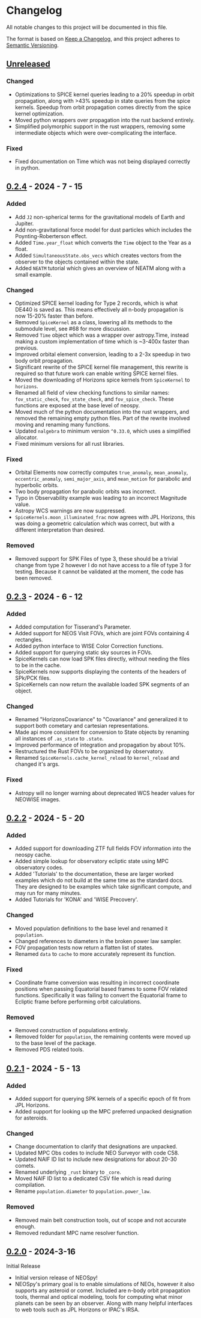 # Changelog

All notable changes to this project will be documented in this file.

The format is based on [Keep a Changelog](https://keepachangelog.com/en/1.0.0/),
and this project adheres to [Semantic Versioning](https://semver.org/spec/v2.0.0.html).


## [Unreleased]

### Changed

- Optimizations to SPICE kernel queries leading to a 20% speedup in orbit propagation,
  along with >43% speedup in state queries from the spice kernels. Speedup from orbit
  propagation comes directly from the spice kernel optimization.
- Moved python wrappers over propagation into the rust backend entirely.
- Simplified polymorphic support in the rust wrappers, removing some intermediate
  objects which were over-complicating the interface.

### Fixed

- Fixed documentation on Time which was not being displayed correctly in python.


## [0.2.4] - 2024 - 7 - 15

### Added

- Add `J2` non-spherical terms for the gravitational models of Earth and Jupiter.
- Add non-gravitational force model for dust particles which includes the
  Poynting-Roberterson effect. 
- Added `Time.year_float` which converts the `Time` object to the Year as a float.
- Added `SimultaneousState.obs_vecs` which creates vectors from the observer to the
  objects contained within the state.
- Added `NEATM` tutorial which gives an overview of NEATM along with a small example.

### Changed

- Optimized SPICE kernel loading for Type 2 records, which is what DE440 is saved as.
  This means effectively all n-body propagation is now 15-20% faster than before.
- Removed `SpiceKernel` as a class, lowering all its methods to the submodule level,
  see #68 for more discussion.
- Removed `Time` object which was a wrapper over astropy.Time, instead making a
  custom implementation of time which is ~3-400x faster than previous.
- Improved orbital element conversion, leading to a 2-3x speedup in two body orbit
  propagation.
- Significant rewrite of the SPICE kernel file management, this rewrite is required
  so that future work can enable writing SPICE kernel files.
- Moved the downloading of Horizons spice kernels from `SpiceKernel` to `horizons`.
- Renamed all field of view checking functions to similar names: `fov_static_check`,
  `fov_state_check`, and `fov_spice_check`. These functions are exposed at the base
  level of neospy.
- Moved much of the python documentation into the rust wrappers, and removed the
  remaining empty python files. Part of the rewrite involved moving and renaming many
  functions.
- Updated `nalgebra` to minimum version `^0.33.0`, which uses a simplified allocator.
- Fixed minimum versions for all rust libraries.

### Fixed

- Orbital Elements now correctly computes `true_anomaly`, `mean_anomaly`,
  `eccentric_anomaly`, `semi_major_axis`, and `mean_motion` for parabolic and
  hyperbolic orbits.
- Two body propagation for parabolic orbits was incorrect.
- Typo in Observability example was leading to an incorrect Magnitude value.
- Astropy WCS warnings are now suppressed.
- `SpiceKernels.moon_illuminated_frac` now agrees with JPL Horizons, this was doing a
  geometric calculation which was correct, but with a different interpretation than
  desired.

### Removed

- Removed support for SPK Files of type 3, these should be a trivial change from type 2
  however I do not have access to a file of type 3 for testing. Because it cannot be
  validated at the moment, the code has been removed.


## [0.2.3] - 2024 - 6 - 12

### Added

- Added computation for Tisserand's Parameter.
- Added support for NEOS Visit FOVs, which are joint FOVs containing 4 rectangles.
- Added python interface to WISE Color Correction functions.
- Added support for querying static sky sources in FOVs.
- SpiceKernels can now load SPK files directly, without needing the files to be in the
  cache.
- SpiceKernels now supports displaying the contents of the headers of SPk/PCK files.
- SpiceKernels can now return the available loaded SPK segments of an object.

### Changed

- Renamed "HorizonsCovariance" to "Covariance" and generalized it to support both
  cometary and cartesian representations.
- Made api more consistent for conversion to State objects by renaming all instances of
  `.as_state` to `.state`.
- Improved performance of integration and propagation by about 10%.
- Restructured the Rust FOVs to be organized by observatory.
- Renamed `SpiceKernels.cache_kernel_reload` to `kernel_reload` and changed it's args.

### Fixed

- Astropy will no longer warning about deprecated WCS header values for NEOWISE images.


## [0.2.2] - 2024 - 5 - 20

### Added

- Added support for downloading ZTF full fields FOV information into the neospy cache.
- Added simple lookup for observatory ecliptic state using MPC observatory codes.
- Added 'Tutorials' to the documentation, these are larger worked examples which do not
  build at the same time as the standard docs. They are designed to be examples which
  take significant compute, and may run for many minutes.
- Added Tutorials for 'KONA' and 'WISE Precovery'.

### Changed

- Moved population definitions to the base level and renamed it `population`.
- Changed references to diameters in the broken power law sampler.
- FOV propagation tests now return a flatten list of states.
- Renamed `data` to `cache` to more accurately represent its function.

### Fixed

- Coordinate frame conversion was resulting in incorrect coordinate positions when
  passing Equatorial based frames to some FOV related functions. Specifically it was
  failing to convert the Equatorial frame to Ecliptic frame before performing orbit
  calculations.

### Removed

- Removed construction of populations entirely.
- Removed folder for `population`, the remaining contents were moved up to the base
  level of the package.
- Removed PDS related tools.


## [0.2.1]  - 2024 - 5 - 13

### Added

- Added support for querying SPK kernels of a specific epoch of fit from JPL Horizons.
- Added support for looking up the MPC preferred unpacked designation for asteroids.

### Changed

- Change documentation to clarify that designations are unpacked.
- Updated MPC Obs codes to include NEO Surveyor with code C58.
- Updated NAIF ID list to include new designations for about 20-30 comets.
- Renamed underlying `_rust` binary to `_core`.
- Moved NAIF ID list to a dedicated CSV file which is read during compilation.
- Rename `population.diameter` to `population.power_law`.

### Removed

- Removed main belt construction tools, out of scope and not accurate enough.
- Removed redundant MPC name resolver function.


## [0.2.0]  - 2024-3-16

Initial Release


- Initial version release of NEOSpy!
- NEOSpy's primary goal is to enable simulations of NEOs, however it also supports any 
  asteroid or comet. Included are n-body orbit propagation tools, thermal and optical
  modeling, tools for computing what minor planets can be seen by an observer.
  Along with many helpful interfaces to web tools such as JPL Horizons or IPAC's IRSA.


[Unreleased]: https://github.com/IPAC-SW/neospy/tree/main
[0.2.4]: https://github.com/IPAC-SW/neospy/releases/tag/v0.2.4
[0.2.3]: https://github.com/IPAC-SW/neospy/releases/tag/v0.2.3
[0.2.2]: https://github.com/IPAC-SW/neospy/releases/tag/v0.2.2
[0.2.1]: https://github.com/IPAC-SW/neospy/releases/tag/v0.2.1
[0.2.0]: https://github.com/IPAC-SW/neospy/releases/tag/v0.2.0
